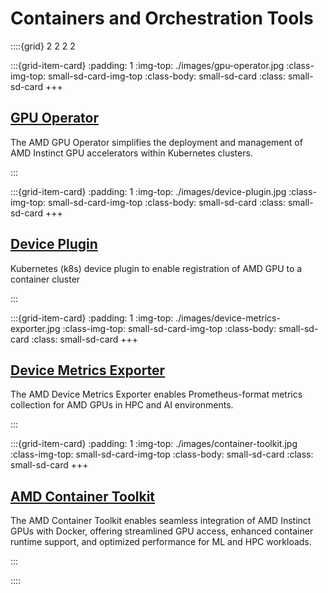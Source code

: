 # Containers and Orchestration Tools

::::{grid} 2 2 2 2

:::{grid-item-card}
:padding: 1
:img-top: ./images/gpu-operator.jpg
:class-img-top: small-sd-card-img-top
:class-body: small-sd-card
:class: small-sd-card
+++
<a href="https://instinct.docs.amd.com/projects/gpu-operator/en/latest/" class="card-header-link">
  <h2 class="card-header">GPU Operator</h2>
</a>
<p class="paragraph">The AMD GPU Operator simplifies the deployment and management of AMD Instinct GPU accelerators within Kubernetes clusters.</p>
:::

:::{grid-item-card}
:padding: 1
:img-top: ./images/device-plugin.jpg
:class-img-top: small-sd-card-img-top
:class-body: small-sd-card
:class: small-sd-card
+++
<a href="https://instinct.docs.amd.com/projects/k8s-device-plugin/en/latest/" class="card-header-link">
  <h2 class="card-header">Device Plugin</h2>
</a>
<p class="paragraph">Kubernetes (k8s) device plugin to enable registration of AMD GPU to a container cluster</p>
:::

:::{grid-item-card}
:padding: 1
:img-top: ./images/device-metrics-exporter.jpg
:class-img-top: small-sd-card-img-top
:class-body: small-sd-card
:class: small-sd-card
+++
<a href="https://instinct.docs.amd.com/projects/device-metrics-exporter/en/latest/" class="card-header-link">
  <h2 class="card-header">Device Metrics Exporter</h2>
</a>
<p class="paragraph">The AMD Device Metrics Exporter enables Prometheus-format metrics collection for AMD GPUs in HPC and AI environments. </p>
:::

:::{grid-item-card}
:padding: 1
:img-top: ./images/container-toolkit.jpg
:class-img-top: small-sd-card-img-top
:class-body: small-sd-card
:class: small-sd-card
+++
<a href="https://instinct.docs.amd.com/projects/container-toolkit/en/latest/" class="card-header-link">
  <h2 class="card-header">AMD Container Toolkit</h2>
</a>
<p class="paragraph">The AMD Container Toolkit enables seamless integration of AMD Instinct GPUs with Docker, offering streamlined GPU access, enhanced container runtime support, and optimized performance for ML and HPC workloads.</p>
:::

::::
